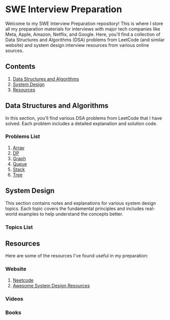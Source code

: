 # SWE Interview Preparation

Welcome to my SWE Interview Preparation repository! This is where I store all my preparation materials for interviews with major tech companies like Meta, Apple, Amazon, Netflix, and Google. Here, you'll find a collection of Data Structures and Algorithms (DSA) problems from LeetCode (and similar website) and system design interview resources from various online sources.

## Contents

1. [Data Structures and Algorithms](./dsa/DSA-README.md)
2. [System Design](./system-design/SYSTEM-DESIGN-README.md)
3. [Resources](#resources)

## Data Structures and Algorithms

In this section, you'll find various DSA problems from LeetCode that I have solved. Each problem includes a detailed explanation and solution code.

### Problems List

1. [Array](./dsa/array/)
2. [DP](/dsa/dynamic-programming/)
3. [Graph](./dsa/graph/)
4. [Queue](./dsa/queue/)
5. [Stack](./dsa/stack/)
6. [Tree](./dsa/tree/)

## System Design

This section contains notes and explanations for various system design topics. Each topic covers the fundamental principles and includes real-world examples to help understand the concepts better.

### Topics List

## Resources

Here are some of the resources I've found useful in my preparation:

### Website

1. [Neetcode](https://neetcode.io/)
2. [Awesome System Design Resources](https://github.com/ashishps1/awesome-system-design-resources)

### Videos

### Books